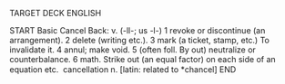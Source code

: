 TARGET DECK
ENGLISH

START
Basic
Cancel
Back: v. (-ll-; us -l-) 1 revoke or discontinue (an arrangement). 2 delete (writing etc.). 3 mark (a ticket, stamp, etc.) To invalidate it. 4 annul; make void. 5 (often foll. By out) neutralize or counterbalance. 6 math. Strike out (an equal factor) on each side of an equation etc.  cancellation n. [latin: related to *chancel]
END
